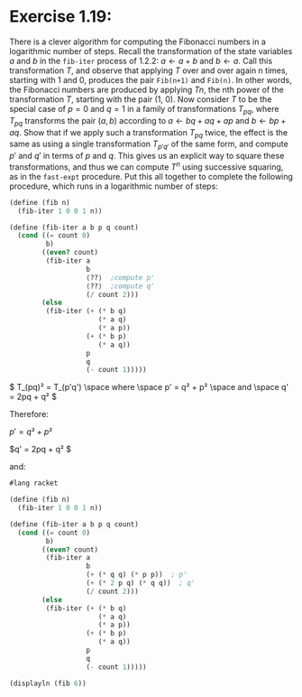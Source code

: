 # Exercise 1.19: 
There is a clever algorithm for computing the Fibonacci numbers in a logarithmic number of steps. Recall the transformation of the state variables $a$ and $b$ in the `fib-iter` process of 1.2.2: $a←a+b$ and $b←a$.
Call this transformation $T$, and observe that applying $T$ over and over again n times, starting with 1 and 0, produces the pair `Fib(n+1)` and `Fib(n)`. 
In other words, the Fibonacci numbers are produced by applying $Tn$, the nth power of the transformation $T$, starting with the pair (1, 0). Now consider $T$ to be the special case of $p=0$ and $q=1$ in a family of transformations $T_{pq}$, where $T_{pq}$ transforms the pair $(a,b)$ according to $a←bq+aq+ap$ and $b←bp+aq$. Show that if we apply such a transformation $T_{pq}$ twice, the effect is the same as using a single transformation $T_{p′q′}$ of the same form, and compute $p′$ and $q′$ in terms of $p$ and $q$. 
This gives us an explicit way to square these transformations, and thus we can compute $T^n$ using successive squaring, as in the `fast-expt` procedure. Put this all together to complete the following procedure, which runs in a logarithmic number of steps:


```scheme
(define (fib n)
  (fib-iter 1 0 0 1 n))

(define (fib-iter a b p q count)
  (cond ((= count 0) 
         b)
        ((even? count)
         (fib-iter a
                   b
                   ⟨??⟩  ;compute p'
                   ⟨??⟩  ;compute q'
                   (/ count 2)))
        (else 
         (fib-iter (+ (* b q) 
                      (* a q) 
                      (* a p))
                   (+ (* b p) 
                      (* a q))
                   p
                   q
                   (- count 1)))))
```

$   T_(pq)² = T_(p'q') \space where \space p' = q² + p² \space and \space q' = 2pq + q² $

Therefore:

$p' = q² + p²$

$q' = 2pq + q² $

and:

```scheme
#lang racket

(define (fib n)
  (fib-iter 1 0 0 1 n))

(define (fib-iter a b p q count)
  (cond ((= count 0) 
         b)
        ((even? count)
         (fib-iter a
                   b
                   (+ (* q q) (* p p))  ; p'
                   (+ (* 2 p q) (* q q))  ; q'
                   (/ count 2)))
        (else 
         (fib-iter (+ (* b q) 
                      (* a q) 
                      (* a p))
                   (+ (* b p) 
                      (* a q))
                   p
                   q
                   (- count 1)))))

(displayln (fib 6))
```